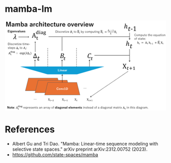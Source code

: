 # mamba-lm

![architecture](images/architecture_overview.png)

# References

* Albert Gu and Tri Dao. "Mamba: Linear-time sequence modeling with selective state spaces." arXiv preprint arXiv:2312.00752 (2023).
* https://github.com/state-spaces/mamba